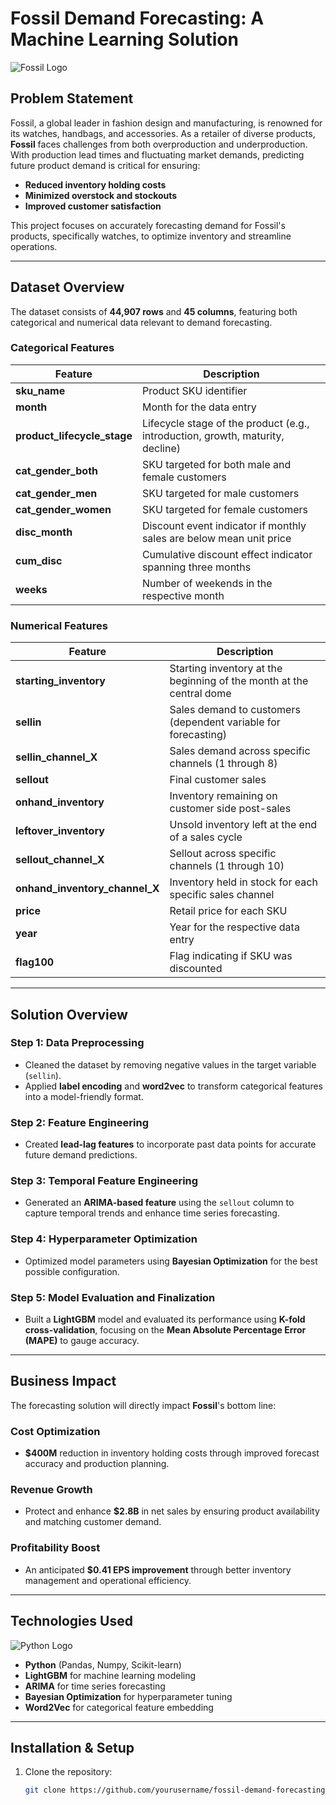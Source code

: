 # Fossil Demand Forecasting: A Machine Learning Solution

![Fossil Logo](https://www.exquisitetimepieces.com/blog/wp-content/uploads/2023/08/Are-fossil-watches-good.jpg)

## Problem Statement
Fossil, a global leader in fashion design and manufacturing, is renowned for its watches, handbags, and accessories. As a retailer of diverse products, **Fossil** faces challenges from both overproduction and underproduction. With production lead times and fluctuating market demands, predicting future product demand is critical for ensuring:

- **Reduced inventory holding costs**
- **Minimized overstock and stockouts**
- **Improved customer satisfaction**

This project focuses on accurately forecasting demand for Fossil's products, specifically watches, to optimize inventory and streamline operations.

---

## Dataset Overview
The dataset consists of **44,907 rows** and **45 columns**, featuring both categorical and numerical data relevant to demand forecasting.

### Categorical Features

| **Feature**                | **Description**                                                                 |
|----------------------------|---------------------------------------------------------------------------------|
| **sku_name**               | Product SKU identifier                                                          |
| **month**                  | Month for the data entry                                                        |
| **product_lifecycle_stage** | Lifecycle stage of the product (e.g., introduction, growth, maturity, decline)  |
| **cat_gender_both**        | SKU targeted for both male and female customers                                 |
| **cat_gender_men**         | SKU targeted for male customers                                                 |
| **cat_gender_women**       | SKU targeted for female customers                                               |
| **disc_month**             | Discount event indicator if monthly sales are below mean unit price             |
| **cum_disc**               | Cumulative discount effect indicator spanning three months                      |
| **weeks**                  | Number of weekends in the respective month                                      |

### Numerical Features

| **Feature**                     | **Description**                                                                   |
|----------------------------------|-----------------------------------------------------------------------------------|
| **starting_inventory**           | Starting inventory at the beginning of the month at the central dome              |
| **sellin**                       | Sales demand to customers (dependent variable for forecasting)                   |
| **sellin_channel_X**             | Sales demand across specific channels (1 through 8)                              |
| **sellout**                      | Final customer sales                                                             |
| **onhand_inventory**             | Inventory remaining on customer side post-sales                                  |
| **leftover_inventory**           | Unsold inventory left at the end of a sales cycle                                |
| **sellout_channel_X**           | Sellout across specific channels (1 through 10)                                  |
| **onhand_inventory_channel_X**   | Inventory held in stock for each specific sales channel                          |
| **price**                        | Retail price for each SKU                                                         |
| **year**                         | Year for the respective data entry                                               |
| **flag100**                      | Flag indicating if SKU was discounted                                            |

---

## Solution Overview

### **Step 1: Data Preprocessing**
- Cleaned the dataset by removing negative values in the target variable (`sellin`).
- Applied **label encoding** and **word2vec** to transform categorical features into a model-friendly format.

### **Step 2: Feature Engineering**
- Created **lead-lag features** to incorporate past data points for accurate future demand predictions.

### **Step 3: Temporal Feature Engineering**
- Generated an **ARIMA-based feature** using the `sellout` column to capture temporal trends and enhance time series forecasting.

### **Step 4: Hyperparameter Optimization**
- Optimized model parameters using **Bayesian Optimization** for the best possible configuration.

### **Step 5: Model Evaluation and Finalization**
- Built a **LightGBM** model and evaluated its performance using **K-fold cross-validation**, focusing on the **Mean Absolute Percentage Error (MAPE)** to gauge accuracy.

---

## Business Impact

The forecasting solution will directly impact **Fossil**'s bottom line:

### **Cost Optimization**
- **$400M** reduction in inventory holding costs through improved forecast accuracy and production planning.

### **Revenue Growth**
- Protect and enhance **$2.8B** in net sales by ensuring product availability and matching customer demand.

### **Profitability Boost**
- An anticipated **$0.41 EPS improvement** through better inventory management and operational efficiency.

---

## Technologies Used

![Python Logo](https://upload.wikimedia.org/wikipedia/commons/c/c3/Python-logo-notext.svg)  
- **Python** (Pandas, Numpy, Scikit-learn)
- **LightGBM** for machine learning modeling
- **ARIMA** for time series forecasting
- **Bayesian Optimization** for hyperparameter tuning
- **Word2Vec** for categorical feature embedding

---

## Installation & Setup

1. Clone the repository:
   ```bash
   git clone https://github.com/yourusername/fossil-demand-forecasting.git
